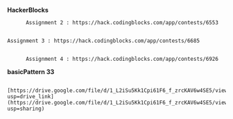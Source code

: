 **HackerBlocks** 
        
          Assignment 2 : https://hack.codingblocks.com/app/contests/6553
    
  
    Assignment 3 : https://hack.codingblocks.com/app/contests/6685
    
    
          Assignment 4 : https://hack.codingblocks.com/app/contests/6926

**basicPattern 33**
      
      [https://drive.google.com/file/d/1_L2iSu5Kk1Cpi61F6_f_zrcKAV6w4SE5/view?usp=drive_link](https://drive.google.com/file/d/1_L2iSu5Kk1Cpi61F6_f_zrcKAV6w4SE5/view?usp=sharing)

